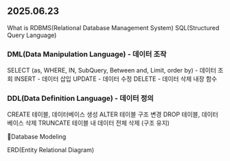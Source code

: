 ## 2025.06.23
What is RDBMS(Relational Database Management System)
SQL(Structured Query Language)
### DML(Data Manipulation Language) - 데이터 조작
SELECT (as, WHERE, IN, SubQuery, Between and, Limit, order by) - 데이터 조회
INSERT - 데이터 삽입
UPDATE - 데이터 수정
DELETE - 데이터 삭제
 내장 함수
### DDL(Data Definition Language) - 데이터 정의
CREATE 테이블, 데이터베이스 생성
ALTER 테이블 구조 변경
DROP 테이블, 데이터베이스 삭제
TRUNCATE 테이블 내 데이터 전체 삭제 (구조 유지)

Database Modeling

ERD(Entity Relational Diagram)
